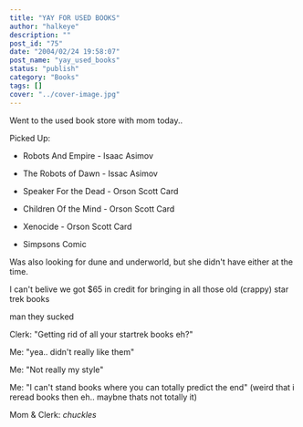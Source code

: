 ```yaml
---
title: "YAY FOR USED BOOKS"
author: "halkeye"
description: ""
post_id: "75"
date: "2004/02/24 19:58:07"
post_name: "yay_used_books"
status: "publish"
category: "Books"
tags: []
cover: "../cover-image.jpg"
---
```


Went to the used book store with mom today..

Picked Up:

* Robots And Empire - Isaac Asimov  

* The Robots of Dawn - Issac Asimov  

* Speaker For the Dead - Orson Scott Card  

* Children Of the Mind - Orson Scott Card  

* Xenocide - Orson Scott Card  

* Simpsons Comic  

Was also looking for dune and underworld, but she didn't have either at the time.

I can't belive we got $65 in credit for bringing in all those old (crappy) star trek books  

man they sucked

Clerk: "Getting rid of all your startrek books eh?"  

Me: "yea.. didn't really like them"  

Me: "Not really my style"  

Me: "I can't stand books where you can totally predict the end" (weird that i reread books then eh.. maybne thats not totally it)  

Mom & Clerk: *chuckles*